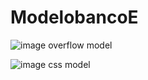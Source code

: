 # ModelobancoE
![image](https://user-images.githubusercontent.com/110415057/221279938-870d7713-8789-4399-9488-c00dbb6c7974.png)
overflow model

![image](https://user-images.githubusercontent.com/110415057/221280040-47759d5d-47f9-4a4a-8465-971b690ea240.png)
css model
